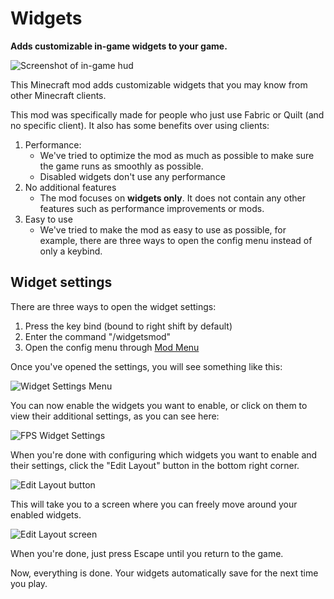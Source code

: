 # Widgets
**Adds customizable in-game widgets to your game.**

![Screenshot of in-game hud](https://github.com/user-attachments/assets/362ffd66-75c2-487c-9d2a-21096ff2d042)

This Minecraft mod adds customizable widgets that you may know from other Minecraft clients.

This mod was specifically made for people who just use Fabric or Quilt (and no specific client).
It also has some benefits over using clients:
1. Performance:
   - We've tried to optimize the mod as much as possible to make sure the game runs as smoothly as possible.
   - Disabled widgets don't use any performance
2. No additional features
   - The mod focuses on **widgets only**. It does not contain any other features such as performance improvements or mods.
3. Easy to use
   - We've tried to make the mod as easy to use as possible, for example, there are three ways to open the config menu instead of only a keybind.

## Widget settings
There are three ways to open the widget settings:
1. Press the key bind (bound to right shift by default)
2. Enter the command "/widgetsmod"
3. Open the config menu through [Mod Menu](https://modrinth.com/mod/modmenu)

Once you've opened the settings, you will see something like this:

![Widget Settings Menu](https://github.com/user-attachments/assets/e3d7b337-fc56-4fa6-8f31-72f438a4a9f3)

You can now enable the widgets you want to enable, or click on them to view their additional settings, as you can see here:

![FPS Widget Settings](https://github.com/user-attachments/assets/d5c74510-2eab-4922-ad7b-99272513a591)

When you're done with configuring which widgets you want to enable and their settings, click the "Edit Layout" button in the bottom right corner.

![Edit Layout button](https://github.com/user-attachments/assets/a788b082-ecb6-4a54-ba9c-cf513f128f2e)

This will take you to a screen where you can freely move around your enabled widgets.

![Edit Layout screen](https://github.com/user-attachments/assets/02f20215-8be1-4997-9a90-8ef7eb3662d9)

When you're done, just press Escape until you return to the game.

Now, everything is done. Your widgets automatically save for the next time you play.